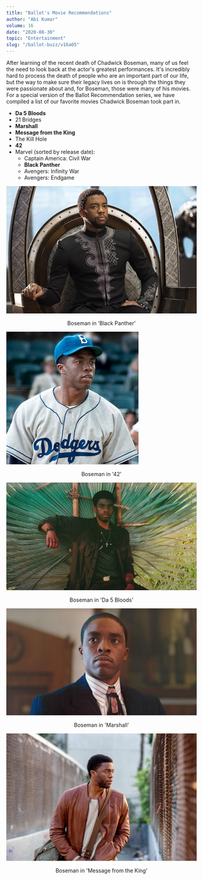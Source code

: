 ```yaml
---
title: "Ballot's Movie Recommendations"
author: "Abi Kumar"
volume: 16
date: "2020-08-30"
topic: "Entertainment"
slug: "/ballot-buzz/v16a05"
---
```


After learning of the recent death of Chadwick Boseman, many of us feel the need to look back at the actor's greatest performances. It's incredibly hard to process the death of people who are an important part of our life, but the way to make sure their legacy lives on is through the things they were passionate about and, for Boseman, those were many of his movies. For a special version of the Ballot Recommendation series, we have compiled a list of our favorite movies Chadwick Boseman took part in.

* **Da 5 Bloods**
* 21 Bridges
* **Marshall**
* **Message from the King**
* The Kill Hole
* **42**
* Marvel (sorted by release date):
    + Captain America: Civil War
    + **Black Panther**
    + Avengers: Infinity War
    + Avengers: Endgame

![](./img/v16a05img1.jpg)
<p align = "center">Boseman in 'Black Panther'</p>

![](./img/v16a05img2.png)
<p align = "center">Boseman in '42'</p>

![](./img/v16a05img3.png)
<p align = "center">Boseman in 'Da 5 Bloods'</p>

![](./img/v16a05img4.jpg)
<p align = "center">Boseman in 'Marshall'</p>

![](./img/v16a05img5.jpg)
<p align = "center">Boseman in 'Message from the King'</p>